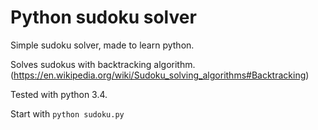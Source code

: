 # Python sudoku solver
Simple sudoku solver, made to learn python.

Solves sudokus with backtracking algorithm. (https://en.wikipedia.org/wiki/Sudoku_solving_algorithms#Backtracking)

Tested with python 3.4.

Start with `python sudoku.py`
